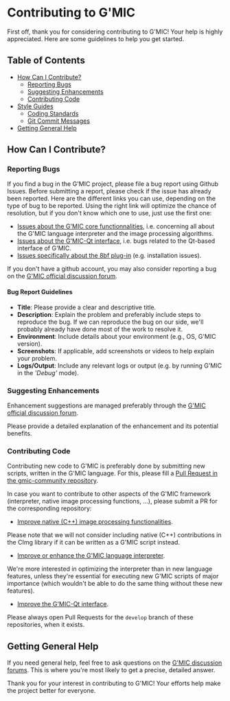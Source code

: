 # Contributing to G'MIC

First off, thank you for considering contributing to G'MIC! Your help is highly appreciated. Here are some guidelines to help you get started.

## Table of Contents

- [How Can I Contribute?](#how-can-i-contribute)
  - [Reporting Bugs](#reporting-bugs)
  - [Suggesting Enhancements](#suggesting-enhancements)
  - [Contributing Code](#contributing-code)
- [Style Guides](#style-guides)
  - [Coding Standards](#coding-standards)
  - [Git Commit Messages](#git-commit-messages)
- [Getting General Help](#getting-general-help)

## How Can I Contribute?

### Reporting Bugs

If you find a bug in the G'MIC project, please file a bug report using Github Issues.
Before submitting a report, please check if the issue has already been reported.
Here are the different links you can use, depending on the type of bug to be reported.
Using the right link will optimize the chance of resolution, but if you don't know which one to use, just use the first one:

- [Issues about the G'MIC core functionnalities](https://github.com/dtschump/gmic/issues), i.e. concerning all about the G'MIC language interpreter and the image processing algorithms.
- [Issues about the G'MIC-Qt interface](https://github.com/c-koi/gmic-qt/issues/), i.e. bugs related to the Qt-based interface of G'MIC.
- [Issues specifically about the 8bf plug-in](https://github.com/0xC0000054/gmic-8bf/) (e.g. installation issues).

If you don't have a github account, you may also consider reporting a bug on the [G'MIC official discussion forum](https://discuss.pixls.us/c/software/gmic/).

#### Bug Report Guidelines
- **Title**: Please provide a clear and descriptive title.
- **Description**: Explain the problem and preferably include steps to reproduce the bug. If we can reproduce the bug on our side, we'll probably already have done most of the work to resolve it.
- **Environment**: Include details about your environment (e.g., OS, G'MIC version).
- **Screenshots**: If applicable, add screenshots or videos to help explain your problem.
- **Logs/Output**: Include any relevant logs or output (e.g. by running G'MIC in the _'Debug'_ mode).

### Suggesting Enhancements

Enhancement suggestions are managed preferably through the [G'MIC official discussion forum](https://discuss.pixls.us/c/software/gmic/).

Please provide a detailed explanation of the enhancement and its potential benefits.

### Contributing Code

Contributing new code to G'MIC is preferably done by submitting new scripts, written in the G'MIC language.
For this, please fill a [Pull Request in the gmic-community repository](https://github.com/GreycLab/gmic-community/pulls).

In case you want to contribute to other aspects of the G'MIC framework (interpreter, native image processing functions, ...), please
submit a PR for the corresponding repository:

- [Improve native (C++) image processing functionalities](https://github.com/GreycLab/CImg/pulls).

Please note that we will not consider including native (C++) contributions in the CImg library if it can be written as a G'MIC script instead.

- [Improve or enhance the G'MIC language interpreter](https://github.com/GreycLab/gmic/pulls).

We're more interested in optimizing the interpreter than in new language features, unless they're essential for executing new G'MIC scripts of major importance (which wouldn't be able to do the same thing without these new features).

- [Improve the G'MIC-Qt interface](https://github.com/c-koi/gmic-qt/pulls).

Please always open Pull Requests for the `develop` branch of these repositories, when it exists.

## Getting General Help

If you need general help, feel free to ask questions on the [G'MIC discussion forums](https://discuss.pixls.us/c/software/gmic/).
This is where you're most likely to get a precise, detailed answer.

Thank you for your interest in contributing to G'MIC! Your efforts help make the project better for everyone.
